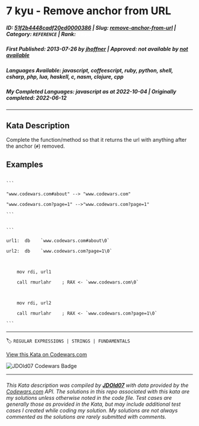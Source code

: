 # 7 kyu - Remove anchor from URL

##### **ID**: [51f2b4448cadf20ed0000386](https://www.codewars.com/kata/51f2b4448cadf20ed0000386) | **Slug**: [remove-anchor-from-url](https://www.codewars.com/kata/51f2b4448cadf20ed0000386) | **Category**: `REFERENCE` | **Rank**: <span style="color:white">7 kyu</span>

##### **First Published**: 2013-07-26 ***by*** [jhoffner](https://www.codewars.com/users/jhoffner) | **Approved**: *not available* ***by*** [*not available*](*https://www.codewars.com*)

##### **Languages Available**: javascript, coffeescript, ruby, python, shell, csharp, php, lua, haskell, c, nasm, clojure, cpp

##### **My Completed Languages**: javascript ***as at*** 2022-10-04 | **Originally completed**: 2022-06-12

---

## Kata Description


Complete the function/method so that it returns the url with anything after the anchor (`#`) removed. 



## Examples



~~~if-not:nasm

```

"www.codewars.com#about" --> "www.codewars.com"

"www.codewars.com?page=1" -->"www.codewars.com?page=1"

```

~~~



~~~if:nasm

```

url1:  db    `www.codewars.com#about\0`

url2:  db    `www.codewars.com?page=1\0`

    

    mov rdi, url1

    call rmurlahr    ; RAX <- `www.codewars.com\0`

    

    mov rdi, url2

    call rmurlahr    ; RAX <- `www.codewars.com?page=1\0`

```

~~~



---


🏷 `REGULAR EXPRESSIONS | STRINGS | FUNDAMENTALS`


[View this Kata on Codewars.com](https://www.codewars.com/kata/51f2b4448cadf20ed0000386)

![](https://www.codewars.com/users/jdold07/badges/large "JDOld07 Codewars Badge")

---

###### *This Kata description was compiled by [**JDOld07**](https://tpstech.dev) with data provided by the [Codewars.com](https://www.codewars.com) API.  The solutions in this repo associated with this kata are my solutions unless otherwise noted in the code file.  Test cases are generally those as provided in the Kata, but may include additional test cases I created while coding my solution.  My solutions are not always commented as the solutions are rarely submitted with comments.*
